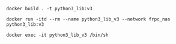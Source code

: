 ```shell
docker build . -t python3_lib:v3
```

```shell
docker run -itd --rm --name python3_lib_v3 --network frpc_nas python3_lib:v3
```

```shell
docker exec -it python3_lib_v3 /bin/sh
```












